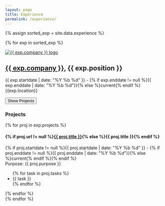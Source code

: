 ```yaml
---
layout: page
title: Experience
permalink: /experience/
---
```


{% assign sorted_exp = site.data.experience %}

{% for exp in sorted_exp  %}
<div id="experience{{ forloop.index }}" class="experience">
	<div class="media">
		<div class="media-left">
			<a href="{{ exp.company_url }}">
				<img class="media-object" src="{{ exp.company_img }}" alt="{{ exp.company }} logo">
			</a>
		</div>
		<div class="media-body">
			<h2 class="media-heading"><a href="{{ exp.company_url }}">{{ exp.company }}</a>, {{ exp.position }}</h2>
			<p>{{ exp.startdate | date: "%Y %b %d" }} - {% if exp.enddate != null %}{{ exp.enddate | date: "%Y %b %d"}}{% else 	%}current{% endif %}<br />{{exp.location}}</p>
		</div>
	</div>
	<div>
	<button type="button" class="btn btn-info" data-toggle="collapse" data-target="#projects{{ forloop.index }}">Show Projects</button>
	</div>
	<div id="projects{{ forloop.index }}" class="collapse">
		<h3>Projects</h3>
		{% for proj in exp.projects %}
		<h4>{% if proj.url != null %}<a href="{{ proj.url }}">{{ proj.title }}</a>{% else %}{{ proj.title }}{% endif %}</h4>
		<p>{% if proj.startdate != null %}{{ proj.startdate | date: "%Y %b %d" }} - {% if proj.enddate != null %}{{ proj.enddate | 	date: "%Y %b %d"}}{% else %}current{% endif %}{% endif %}<br />Purpose: {{ proj.purpose }}<br />
			<ul>
				{% for task in proj.tasks %}
				<li>{{ task }}</li>
				{% endfor %}
			</ul>
		</p>
		{% endfor %}
	</div>
</div>
{% endfor %}
